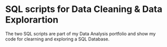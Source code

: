 <h1>SQL scripts for Data Cleaning & Data Explorartion</h1>
The two SQL scripts are part of my Data Analysis portfolio and show my code for clearning and exploring a SQL Database.
